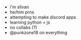 - i'm silvan
- he/him prns
- attempting to make discord apps
- learning python + js
- no collabs (?)
- @punkzone18 on everything
